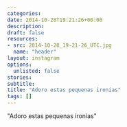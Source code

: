 ```yaml
---
categories:
date: 2014-10-28T19:21:26+00:00
description:
draft: false
resources:
- src: 2014-10-28_19-21-26_UTC.jpg
  name: "header"
layout: instagram
options:
  unlisted: false
stories:
subtitle:
title: "Adoro estas pequenas ironias"
tags: []
---
```


"Adoro estas pequenas ironias"
